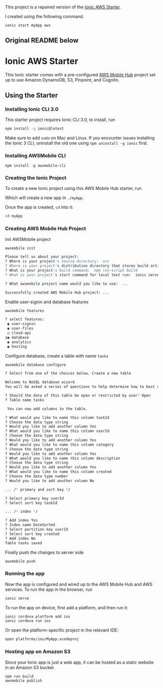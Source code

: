 This project is a repaired version of the [Ionic AWS Starter](https://github.com/ionic-team/starters/tree/master/ionic-angular/official/aws). 

I created using the following command.

```bash
ionic start myApp aws
```




Original README below
----------------------


# Ionic AWS Starter

This Ionic starter comes with a pre-configured [AWS Mobile Hub](https://aws.amazon.com/mobile/) project set up to use Amazon DynamoDB, S3, Pinpoint, and Cognito.

## Using the Starter

### Installing Ionic CLI 3.0

This starter project requires Ionic CLI 3.0, to install, run

```bash
npm install -g ionic@latest
```

Make sure to add `sudo` on Mac and Linux. If you encounter issues installing the Ionic 3 CLI, uninstall the old one using `npm uninstall -g ionic` first.

### Installing AWSMobile CLI

```
npm install -g awsmobile-cli
```

### Creating the Ionic Project

To create a new Ionic project using this AWS Mobile Hub starter, run


Which will create a new app in `./myApp`.

Once the app is created, `cd` into it:

```bash
cd myApp
```

### Creating AWS Mobile Hub Project

Init AWSMobile project 

```bash
awsmobile init

Please tell us about your project:
? Where is your project's source directory:  src
? Where is your project's distribution directory that stores build artifacts:  dist
? What is your project's build command:  npm run-script build
? What is your project's start command for local test run:  ionic serve

? What awsmobile project name would you like to use:  ...

Successfully created AWS Mobile Hub project: ...
```

Enable user-signin and database features

```bash
awsmobile features

? select features:
 ◉ user-signin
 ◉ user-files
 ◯ cloud-api
❯◉ database
 ◉ analytics
 ◉ hosting
```

Configure database, create a table with name `tasks`

```bash
awsmobile database configure

? Select from one of the choices below. Create a new table

Welcome to NoSQL database wizard
You will be asked a series of questions to help determine how to best construct your NoSQL database table.

? Should the data of this table be open or restricted by user? Open
? Table name tasks

 You can now add columns to the table.

? What would you like to name this column taskId
? Choose the data type string
? Would you like to add another column Yes
? What would you like to name this column userId
? Choose the data type string
? Would you like to add another column Yes
? What would you like to name this column category
? Choose the data type string
? Would you like to add another column Yes
? What would you like to name this column description
? Choose the data type string
? Would you like to add another column Yes
? What would you like to name this column created
? Choose the data type number
? Would you like to add another column No

... /* primary and sort key */

? Select primary key userId
? Select sort key taskId

... /* index */

? Add index Yes
? Index name DateSorted
? Select partition key userId
? Select sort key created
? Add index No
Table tasks saved
```

Finally push the changes to server side

```bash
awsmobile push
```

### Running the app

Now the app is configured and wired up to the AWS Mobile Hub and AWS services. To run the app in the browser, run

```bash
ionic serve
```

To run the app on device, first add a platform, and then run it:

```bash
ionic cordova platform add ios
ionic cordova run ios
```

Or open the platform-specific project in the relevant IDE:

```bash
open platforms/ios/MyApp.xcodeproj
```

### Hosting app on Amazon S3

Since your Ionic app is just a web app, it can be hosted as a static website in an Amazon S3 bucket.

```
npm run build
awsmobile publish
```
